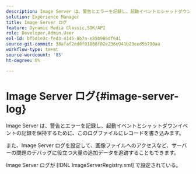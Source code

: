 ```yaml
---
description: Image Server は、警告とエラーを記録し、起動イベントとシャットダウンイベントの記録を保持するために、このログファイルにレコードを書き込みます。
solution: Experience Manager
title: Image Server ログ
feature: Dynamic Media Classic,SDK/API
role: Developer,Admin,User
exl-id: bf5d1e3c-fed3-4145-8b7a-e85b986df641
source-git-commit: 38afaf2ed0f01868f02e236e941b23eed5b790aa
workflow-type: tm+mt
source-wordcount: '85'
ht-degree: 0%

---
```


# Image Server ログ{#image-server-log}

Image Server は、警告とエラーを記録し、起動イベントとシャットダウンイベントの記録を保持するために、このログファイルにレコードを書き込みます。

また、Image Server ログを設定して、画像ファイルへのアクセスなど、サーバーの問題のデバッグに役立つ大量の追加データを追跡することもできます。

Image Server ログが [!DNL ImageServerRegistry.xml] で設定されている。
